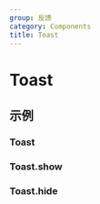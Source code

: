 ```yaml
---
group: 反馈
category: Components
title: Toast
---
```


# Toast

## 示例

### Toast

<code src="./demos/Toast/index.jsx"></code>

### Toast.show

<code src="./demos/show/index.jsx"></code>

### Toast.hide

<code src="./demos/hide/index.jsx"></code>
